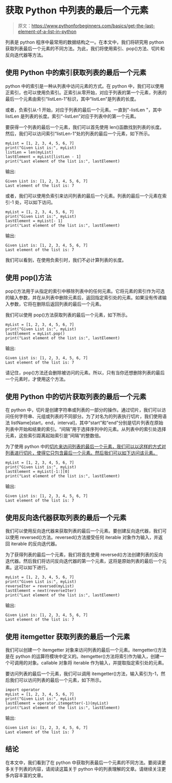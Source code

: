 # 获取 Python 中列表的最后一个元素

> 原文：<https://www.pythonforbeginners.com/basics/get-the-last-element-of-a-list-in-python>

列表是 python 程序中最常用的数据结构之一。在本文中，我们将研究用 python 获取列表最后一个元素的不同方法。为此，我们将使用索引、pop()方法、切片和反向迭代器等方法。

## 使用 Python 中的索引获取列表的最后一个元素

python 中的索引是一种从列表中访问元素的方式。在 python 中，我们可以使用正索引，也可以使用负索引。正索引从零开始，对应于列表的第一个元素，列表的最后一个元素由索引“listLen-1”标识，其中“listLen”是列表的长度。

或者，负索引从-1 开始，对应于列表的最后一个元素。一直到"-listLen "，其中 listLen 是列表的长度。索引“-listLen”对应于列表中的第一个元素。

要获得一个列表的最后一个元素，我们可以首先使用 len()函数找到列表的长度。然后，我们可以访问索引“listLen-1”处的列表的最后一个元素，如下所示。

```
myList = [1, 2, 3, 4, 5, 6, 7]
print("Given List is:", myList)
listLen = len(myList)
lastElement = myList[listLen - 1]
print("Last element of the list is:", lastElement)
```

输出:

```
Given List is: [1, 2, 3, 4, 5, 6, 7]
Last element of the list is: 7
```

或者，我们可以使用负索引来访问列表的最后一个元素。列表的最后一个元素在索引-1 处，可以如下访问。

```
myList = [1, 2, 3, 4, 5, 6, 7]
print("Given List is:", myList)
lastElement = myList[- 1]
print("Last element of the list is:", lastElement)
```

输出:

```
Given List is: [1, 2, 3, 4, 5, 6, 7]
Last element of the list is: 7
```

我们可以看到，在使用负索引时，我们不必计算列表的长度。

## 使用 pop()方法

pop()方法用于从指定的索引中移除列表中的任何元素。它将元素的索引作为可选的输入参数，并在从列表中删除元素后，返回指定索引处的元素。如果没有传递输入参数，它将在删除后返回列表的最后一个元素。

我们可以使用 pop()方法获取列表的最后一个元素，如下所示。

```
myList = [1, 2, 3, 4, 5, 6, 7]
print("Given List is:", myList)
lastElement = myList.pop()
print("Last element of the list is:", lastElement)
```

输出:

```
Given List is: [1, 2, 3, 4, 5, 6, 7]
Last element of the list is: 7
```

请记住，pop()方法还会删除被访问的元素。所以，只有当你还想删除列表的最后一个元素时，才使用这个方法。

## 使用 Python 中的切片获取列表的最后一个元素

在 python 中，切片是创建字符串或列表的一部分的操作。通过切片，我们可以访问任何字符串、元组或列表的不同部分。为了对名为的列表执行切片，我们使用语法 listName[start，end，interval]，其中“start”和“end”分别是切片列表在原始列表中开始和结束的索引。“间隔”用于选择序列中的元素。从列表中的索引处选择元素，这些索引距离起始索引是“间隔”的整数倍。

为了使用 python 中的[切片来访问列表的最后一个元素，我们可以以这样的方式对列表进行切片，使得它只包含最后一个元素。然后我们可以如下访问该元素。](https://www.pythonforbeginners.com/dictionary/python-slicing)

```
myList = [1, 2, 3, 4, 5, 6, 7]
print("Given List is:", myList)
lastElement = myList[-1:][0]
print("Last element of the list is:", lastElement)
```

输出:

```
Given List is: [1, 2, 3, 4, 5, 6, 7]
Last element of the list is: 7
```

## 使用反向迭代器获取列表的最后一个元素

我们可以使用反向迭代器来获取列表的最后一个元素。要创建反向迭代器，我们可以使用 reversed()方法。reversed()方法接受任何 iterable 对象作为输入，并返回 iterable 的反向迭代器。

为了获得列表的最后一个元素，我们将首先使用 reversed()方法创建列表的反向迭代器。然后我们将访问反向迭代器的第一个元素，这将是原始列表的最后一个元素。这可以如下进行。

```
myList = [1, 2, 3, 4, 5, 6, 7]
print("Given List is:", myList)
reverseIter = reversed(myList)
lastElement = next(reverseIter)
print("Last element of the list is:", lastElement) 
```

输出:

```
Given List is: [1, 2, 3, 4, 5, 6, 7]
Last element of the list is: 7
```

## 使用 itemgetter 获取列表的最后一个元素

我们可以创建一个 itemgetter 对象来访问列表的最后一个元素。itemgetter()方法是在 python 的运算符模块中定义的。itemgetter()方法将索引作为输入，创建一个可调用的对象。callable 对象将 iterable 作为输入，并提取指定索引处的元素。

要访问列表的最后一个元素，我们可以调用 itemgetter()方法，输入索引为-1，然后我们可以访问列表的最后一个元素，如下所示。

```
import operator
myList = [1, 2, 3, 4, 5, 6, 7]
print("Given List is:", myList)
lastElement = operator.itemgetter(-1)(myList)
print("Last element of the list is:", lastElement)
```

输出:

```
Given List is: [1, 2, 3, 4, 5, 6, 7]
Last element of the list is: 7
```

## 结论

在本文中，我们看到了在 python 中获取列表最后一个元素的不同方法。要阅读更多关于列表的内容，请阅读这篇关于 python 中的列表理解的文章。请继续关注更多内容丰富的文章。